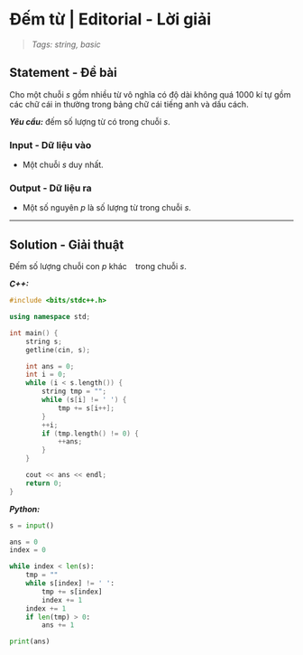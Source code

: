 
# Đếm từ | Editorial - Lời giải

> *Tags: string, basic*

## Statement - Đề bài

Cho một chuỗi $s$ gồm nhiều từ vô nghĩa có độ dài không quá $1000$ kí tự gồm các chữ cái in thường trong bảng chữ cái tiếng anh và dấu cách.

***Yêu cầu:*** đếm số lượng từ có trong chuỗi $s$.

### Input - Dữ liệu vào

- Một chuỗi $s$ duy nhất.

### Output - Dữ liệu ra

- Một số nguyên $p$ là số lượng từ trong chuỗi $s$.

---

## Solution - Giải thuật

Đếm số lượng chuỗi con $p$ khác ` ` trong chuỗi $s$.

***C++:***

```cpp
#include <bits/stdc++.h>

using namespace std;

int main() {
    string s;
    getline(cin, s);

    int ans = 0;
    int i = 0;
    while (i < s.length()) {
        string tmp = "";
        while (s[i] != ' ') {
            tmp += s[i++];
        }
        ++i;
        if (tmp.length() != 0) {
            ++ans;
        }
    }

    cout << ans << endl;
    return 0;
}
```

***Python:***

```py
s = input()

ans = 0
index = 0

while index < len(s):
    tmp = ""
    while s[index] != ' ':
        tmp += s[index]
        index += 1
    index += 1
    if len(tmp) > 0:
        ans += 1

print(ans)
```
